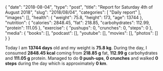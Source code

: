 {
    "date": "2018-08-04",
    "type": "post",
    "title": "Report for Saturday 4th of August 2018",
    "slug": "2018\/08\/04",
    "categories": [
        "Daily report"
    ],
    "images": [],
    "health": {
        "weight": 75.8,
        "height": 173,
        "age": 13744
    },
    "nutrition": {
        "calories": 2848.45,
        "fat": 218.85,
        "carbohydrates": 112.99,
        "protein": 111.05
    },
    "exercise": {
        "pushups": 0,
        "crunches": 0,
        "steps": 0
    },
    "media": {
        "books": [],
        "podcast": [],
        "youtube": [],
        "movies": [],
        "photos": []
    }
}

Today I am <strong>13744 days</strong> old and my weight is <strong>75.8 kg</strong>. During the day, I consumed <strong>2848.45 kcal</strong> coming from <strong>218.85 g</strong> fat, <strong>112.99 g</strong> carbohydrates and <strong>111.05 g</strong> protein. Managed to do <strong>0 push-ups</strong>, <strong>0 crunches</strong> and walked <strong>0 steps</strong> during the day which is approximately <strong>0 km</strong>.